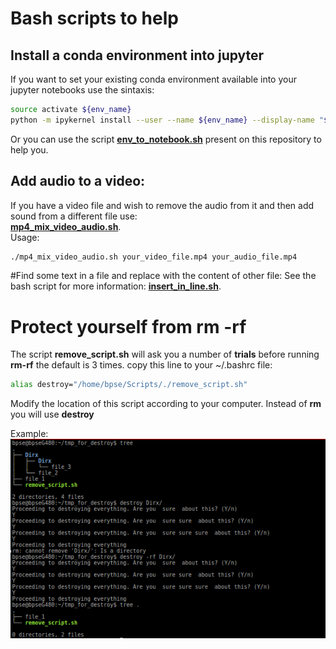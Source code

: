# Bash scripts to help
## Install a conda environment into jupyter
If you want to set your existing conda environment available into your jupyter notebooks use the sintaxis:
```bash
source activate ${env_name}
python -m ipykernel install --user --name ${env_name} --display-name "${env_label}"
```

Or you can use the script [**env_to_notebook.sh**](https://github.com/bsaldivaremc2/bash_scripts/blob/master/env_to_notebook.sh) present on this repository to help you.

## Add audio to a video:
If you have a video file and wish to remove the audio from it and then add sound from a different file use:  
[**mp4_mix_video_audio.sh**](https://github.com/bsaldivaremc2/bash_scripts/blob/master/mp4_mix_video_audio.sh).  
Usage:  
```bash
./mp4_mix_video_audio.sh your_video_file.mp4 your_audio_file.mp4
```

#Find some text in a file and replace with the content of other file:
See the  bash script for more information: 
[**insert_in_line.sh**](https://github.com/bsaldivaremc2/bash_scripts/blob/master/insert_in_line.sh).  

# Protect yourself from rm -rf
The script **remove_script.sh** will ask you a number of **trials** before running **rm-rf**
the default is 3 times. 
copy this line to your ~/.bashrc file:
```bash
alias destroy="/home/bpse/Scripts/./remove_script.sh"
```
Modify the location of this script according to your computer.
Instead of **rm** you will use **destroy** 

Example:
![](./images/destroy_example.png) 


